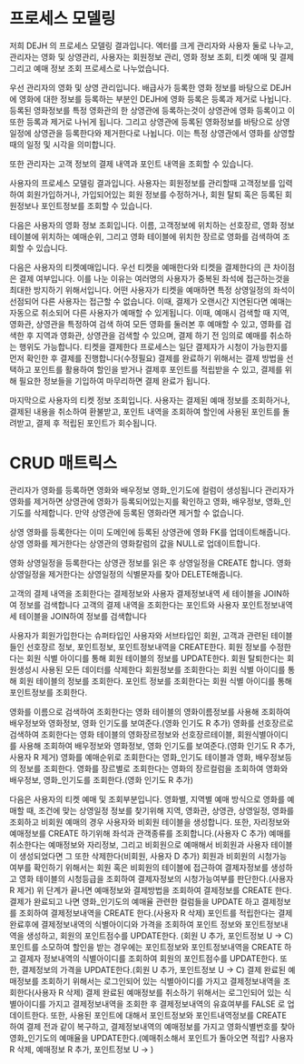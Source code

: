 # 프로세스 모델링

저희 DEJH 의 프로세스 모델링 결과입니다.
엑터를 크게 관리자와 사용자 둘로 나누고, 관리자는 영화 및 상영관리, 
사용자는 회원정보 관리, 영화 정보 조회, 티켓 예매 및 결제 그리고 예매 정보 조회 프로세스로 나누었습니다.

우선 관리자의 영화 및 상영 관리입니다. 
배급사가 등록한 영화 정보를 바탕으로 DEJH에 영화에 대한 정보를 등록하는 부분인 DEJH에 영화 등록은 등록과 제거로 나뉩니다.
등록된 영화정보를 특정 영화관의 한 상영관에 등록하는것이 상영관에 영화 등록이고 이 또한 등록과 제거로 나뉘게 됩니다.
그리고 상영관에 등록된 영화정보를 바탕으로 상영 일정에 상영관을 등록한다와 제거한다로 나뉩니다. 이는 특정 상영관에서 영화를 상영할때의 일정 및 시각을 의미합니다.

또한 관리자는 고객 정보의 결제 내역과 포인트 내역을 조회할 수 있습니다.

사용자의 프로세스 모델링 결과입니다.
사용자는 회원정보를 관리할때 고객정보를 입력하여 회원가입하거나, 가입되어있는 회원 정보를 수정하거나,
회원 탈퇴 혹은 등록된 회원정보나 포인트정보를 조회할 수 있습니다.

다음은 사용자의 영화 정보 조회입니다. 이름, 고객정보에 위치하는 선호장르, 영화 정보 테이블에 위치하는 예매순위, 그리고 영화 테이블에 위치한 장르로 영화를 검색하여 조회할 수 있습니다.

다음은 사용자의 티켓예매입니다. 
우선 티켓을 예매한다와 티켓을 결제한다의 큰 차이점은 결제 여부입니다.
이를 나눈 이유는 여러명의 사용자가 중복된 좌석에 접근하는것을 최대한 방지하기 위해서입니다.
어떤 사용자가 티켓을 예매하면 특정 상영일정의 좌석이 선점되어 다른 사용자는 접근할 수 없습니다.
이때, 결제가 오랜시간 지연된다면 예매는 자동으로 취소되어 다른 사용자가 예매할 수 있게됩니다.
이때, 예매시 검색할 때 지역, 영화관, 상영관을 특정하여 검색 하여 모든 영화를 둘러본 후 예매할 수 있고,
영화를 검색한 후 지역과 영화관, 상영관을 검색할 수 있으며, 결제 하기 전 임의로 예매를 취소하는 행위도 가능합니다.
티켓을 결제한다 프로세스는 일단 결제자가 시청이 가능한지를 먼저 확인한 후 결제를 진행합니다(수정필요)
결제를 완료하기 위해서는 결제 방법을 선택하고 포인트를 활용하여 할인을 받거나 결제후 포인트를 적립받을 수 있고,
결제를 위해 필요한 정보들을 기입하여 마무리하면 결제 완료가 됩니다.

마지막으로 사용자의 티켓 정보 조회입니다.
사용자는 결제된 예매 정보를 조회하거나, 결제된 내용을 취소하여 환불받고, 포인트 내역을 조회하여 할인에 사용된 포인트를 돌려받고, 결제 후 적립된 포인트가 회수됩니다.

# CRUD 매트릭스

관리자가 영화를 등록하면 영화와 배우정보 영화_인기도에 컬럼이 생성됩니다
관리자가 영화를 제거하면 상영관에 영화가 등록되어있는지를 확인하고 영화, 배우정보, 영화_인기도를 삭제합니다. 만약 상영관에 등록된 영화라면 제거할 수 없습니다.

상영 영화를 등록한다는 이미 도메인에 등록된 상영관에 영화 FK를 업데이트해줍니다. 
상영 영화를 제거한다는 상영관의 영화칼럼의 값을 NULL로 업데이트합니다.

영화 상영일정을 등록한다는 상영관 정보를 읽은 후 상영일정을 CREATE 합니다.
영화 상영일정을 제거한다는 상영일정의 식별문자를 찾아 DELETE해줍니다.

고객의 결제 내역을 조회한다는 결제정보와 사용자 결제정보내역 세 테이블을 JOIN하여 정보를 검색합니다
고객의 결제 내역을 조회한다는 포인트와 사용자 포인트정보내역 세 테이블을 JOIN하여 정보를 검색합니다

사용자가 회원가입한다는 슈퍼타입인 사용자와 서브타입인 회원, 고객과 관련된 테이블들인 선호장르 정보, 포인트정보, 포인트정보내역을 CREATE한다.
회원 정보를 수정한다는 회원 식별 아이디를 통해 회원 테이블의 정보를 UPDATE한다.
회원 탈퇴한다는 회원생성시 사용된 모든 데이터를 삭제한다
회원정보를 조회한다는 회원 식별 아이디를 통해 회원 테이블의 정보를 조회한다.
포인트 정보를 조회한다는 회원 식별 아이디를 통해 포인트정보를 조회한다.

영화를 이름으로 검색하여 조회한다는 영화 테이블의 영화이름정보를 사용해 조회하여 배우정보와 영화정보, 영화 인기도를 보여준다.(영화 인기도 R 추가)
영화를 선호장르로 검색하여 조회한다는 영화 테이블의 영화장르정보와 선호장르테이블, 회원식별아이디를 사용해 조회하여 배우정보와 영화정보, 영화 인기도를 보여준다.(영화 인기도 R 추가, 사용자 R 제거)
영화를 예매순위로 조회한다는 영화_인기도 테이블과 영화, 배우정보등의 정보를 조회한다.
영화를 장르별로 조회한다는 영화의 장르컬럼을 조회하여 영화와 배우정보, 영화_인기도를 조회한다.(영화 인기도 R 추가)

다음은 사용자의 티켓 예매 및 조회부분입니다.
영화별, 지역별 예매 방식으로 영화를 예매할 때, 조건에 맞는 상영일정 정보를 찾기위해 지역, 영화관, 상영관, 상영일정, 영화를 조회하고 비회원 예매의 경우 사용자와 비회원 테이블을 생성합니다. 또한, 자리정보와 예매정보를 CREATE 하기위해 좌석과 관객종류를 조회합니다.(사용자 C 추가)
예매를 취소한다는 예매정보와 자리정보, 그리고 비회원으로 예매해서 비회원과 사용자 테이블이 생성되었다면 그 또한 삭제한다(비회원, 사용자 D 추가)
회원과 비회원의 시청가능 여부를 확인하기 위해서는 회원 혹은 비회원의 테이블에 접근하여 결제자정보를 생성하고 영화 테이블의 시청등급을 조회하여 결제자정보의 시청가능여부를 판단한다.(사용자 R 제거)
위 단계가 끝나면 예매정보와 결제방법을 조회하여 결제정보를 CREATE 한다.
결제가 완료되고 나면 영화_인기도의 예매율 관련한 컬럼들을 UPDATE 하고 결제정보를 조회하여 결제정보내역을 CREATE 한다.(사용자 R 삭제)
포인트를 적립한다는 결제 완료후에 결제정보내역의 식별아이디와 가격을 조회하여 포인트 정보와 포인트정보내역을 생성하고, 회원의 포인트점수를 UPDATE한다. (회원 U 추가, 포인트정보 U -> C)
포인트를 소모하여 할인을 받는 경우에는 포인트정보와 포인트정보내역을 CREATE 하고 결제자 정보내역의 식별아이디를 조회하여 회원의 포인트점수를 UPDATE한다. 또한, 결제정보의 가격을 UPDATE한다.(회원 U 추가, 포인트정보 U -> C)
결제 완료된 예매정보를 조회하기 위해서는 로그인되어 있는 식별아이디를 가지고 결제정보내역을 조회한다(사용자 R 삭제)
결제 완료된 예매정보를 취소하기 위해서는 로그인되어 있는 식별아이디를 가지고 결제정보내역을 조회한 후 결제정보내역의 유효여부를 FALSE 로 업데이트한다. 또한, 사용된 포인트에 대해서 포인트정보와 포인트내역정보를 CREATE 하여 결제 전과 같이 복구하고, 결제정보내역의 예매정보를 가지고 영화식별번호를 찾아 영화_인기도의 예매율을 UPDATE한다.(예매취소해서 포인트가 돌아오면 적립? 사용자 R 삭제, 예매정보 R 추가, 포인트정보 U -> )
